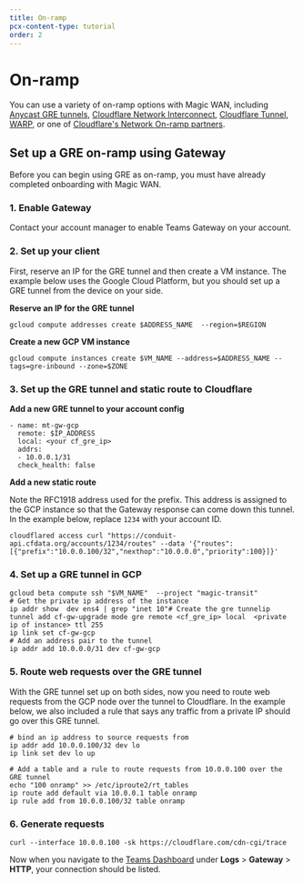 ```yaml
---
title: On-ramp
pcx-content-type: tutorial
order: 2
---
```


# On-ramp

You can use a variety of on-ramp options with Magic WAN, including [Anycast GRE tunnels](https://developers.cloudflare.com/magic-transit/about/tunnels-and-encapsulation), [Cloudflare Network Interconnect](https://developers.cloudflare.com/network-interconnect/), [Cloudflare Tunnel](https://developers.cloudflare.com/load-balancing/additional-options/cloudflare-tunnel), [WARP](https://developers.cloudflare.com/warp-client/), or one of [Cloudflare's Network On-ramp partners](https://blog.cloudflare.com/network-onramp-partnerships).

## Set up a GRE on-ramp using Gateway

Before you can begin using GRE as on-ramp, you must have already completed onboarding with Magic WAN.

### 1. Enable Gateway

Contact your account manager to enable Teams Gateway on your account.

### 2. Set up your client

First, reserve an IP for the GRE tunnel and then create a VM instance. The example below uses the Google Cloud Platform, but you should set up a GRE tunnel from the device on your side.

**Reserve an IP for the GRE tunnel**

`gcloud compute addresses create $ADDRESS_NAME  --region=$REGION`

**Create a new GCP VM instance**

`gcloud compute instances create $VM_NAME --address=$ADDRESS_NAME --tags=gre-inbound --zone=$ZONE`

### 3. Set up the GRE tunnel and static route to Cloudflare

**Add a new GRE tunnel to your account config**

    - name: mt-gw-gcp
      remote: $IP_ADDRESS
      local: <your cf_gre_ip>
      addrs:
      - 10.0.0.1/31
      check_health: false

**Add a new static route**

Note the RFC1918 address used for the prefix. This address is assigned to the GCP instance so that the Gateway response can come down this tunnel. In the example below, replace `1234` with your account ID.

    cloudflared access curl "https://conduit-api.cfdata.org/accounts/1234/routes" --data '{"routes": [{"prefix":"10.0.0.100/32","nexthop":"10.0.0.0","priority":100}]}'

### 4. Set up a GRE tunnel in GCP

    gcloud beta compute ssh "$VM_NAME"  --project "magic-transit"
    # Get the private ip address of the instance
    ip addr show  dev ens4 | grep "inet 10"# Create the gre tunnelip tunnel add cf-gw-upgrade mode gre remote <cf_gre_ip> local  <private ip of instance> ttl 255
    ip link set cf-gw-gcp
    # Add an address pair to the tunnel
    ip addr add 10.0.0.0/31 dev cf-gw-gcp

### 5. Route web requests over the GRE tunnel

With the GRE tunnel set up on both sides, now you need to route web requests from the GCP node over the tunnel to Cloudflare. In the example below, we also included a rule that says any traffic from a private IP should go over this GRE tunnel.

    # bind an ip address to source requests from
    ip addr add 10.0.0.100/32 dev lo
    ip link set dev lo up
     
    # Add a table and a rule to route requests from 10.0.0.100 over the GRE tunnel
    echo "100 onramp" >> /etc/iproute2/rt_tables
    ip route add default via 10.0.0.1 table onramp
    ip rule add from 10.0.0.100/32 table onramp

### 6. Generate requests

`curl --interface 10.0.0.100 -sk https://cloudflare.com/cdn-cgi/trace`

Now when you navigate to the [Teams Dashboard](https://dash.teams.cloudflare.com/) under **Logs** > **Gateway** > **HTTP**, your connection should be listed.

